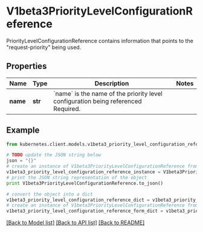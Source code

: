 # V1beta3PriorityLevelConfigurationReference

PriorityLevelConfigurationReference contains information that points to the \"request-priority\" being used.

## Properties
Name | Type | Description | Notes
------------ | ------------- | ------------- | -------------
**name** | **str** | &#x60;name&#x60; is the name of the priority level configuration being referenced Required. | 

## Example

```python
from kubernetes.client.models.v1beta3_priority_level_configuration_reference import V1beta3PriorityLevelConfigurationReference

# TODO update the JSON string below
json = "{}"
# create an instance of V1beta3PriorityLevelConfigurationReference from a JSON string
v1beta3_priority_level_configuration_reference_instance = V1beta3PriorityLevelConfigurationReference.from_json(json)
# print the JSON string representation of the object
print V1beta3PriorityLevelConfigurationReference.to_json()

# convert the object into a dict
v1beta3_priority_level_configuration_reference_dict = v1beta3_priority_level_configuration_reference_instance.to_dict()
# create an instance of V1beta3PriorityLevelConfigurationReference from a dict
v1beta3_priority_level_configuration_reference_form_dict = v1beta3_priority_level_configuration_reference.from_dict(v1beta3_priority_level_configuration_reference_dict)
```
[[Back to Model list]](../README.md#documentation-for-models) [[Back to API list]](../README.md#documentation-for-api-endpoints) [[Back to README]](../README.md)


